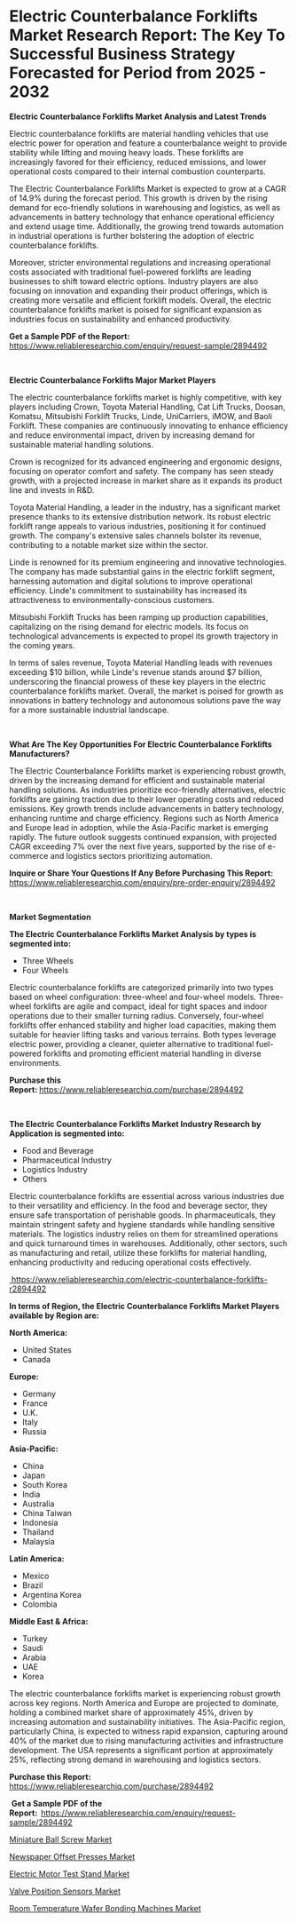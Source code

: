 <p><h1>Electric Counterbalance Forklifts Market Research Report: The Key To Successful Business Strategy Forecasted for Period from 2025 - 2032</h1></p><p><strong>Electric Counterbalance Forklifts Market Analysis and Latest Trends</strong></p>
<p><p>Electric counterbalance forklifts are material handling vehicles that use electric power for operation and feature a counterbalance weight to provide stability while lifting and moving heavy loads. These forklifts are increasingly favored for their efficiency, reduced emissions, and lower operational costs compared to their internal combustion counterparts. </p><p>The Electric Counterbalance Forklifts Market is expected to grow at a CAGR of 14.9% during the forecast period. This growth is driven by the rising demand for eco-friendly solutions in warehousing and logistics, as well as advancements in battery technology that enhance operational efficiency and extend usage time. Additionally, the growing trend towards automation in industrial operations is further bolstering the adoption of electric counterbalance forklifts. </p><p>Moreover, stricter environmental regulations and increasing operational costs associated with traditional fuel-powered forklifts are leading businesses to shift toward electric options. Industry players are also focusing on innovation and expanding their product offerings, which is creating more versatile and efficient forklift models. Overall, the electric counterbalance forklifts market is poised for significant expansion as industries focus on sustainability and enhanced productivity.</p></p>
<p><strong>Get a Sample PDF of the Report:&nbsp;</strong> <a href="https://www.reliableresearchiq.com/enquiry/request-sample/2894492?utm_campaign=1087&utm_medium=2&utm_source=Github&utm_content=ia&utm_term=15032025&utm_id=electric-counterbalance-forklifts">https://www.reliableresearchiq.com/enquiry/request-sample/2894492</a></p>
<p>&nbsp;</p>
<p><strong>Electric Counterbalance Forklifts Major Market Players</strong></p>
<p><p>The electric counterbalance forklifts market is highly competitive, with key players including Crown, Toyota Material Handling, Cat Lift Trucks, Doosan, Komatsu, Mitsubishi Forklift Trucks, Linde, UniCarriers, iMOW, and Baoli Forklift. These companies are continuously innovating to enhance efficiency and reduce environmental impact, driven by increasing demand for sustainable material handling solutions.</p><p>Crown is recognized for its advanced engineering and ergonomic designs, focusing on operator comfort and safety. The company has seen steady growth, with a projected increase in market share as it expands its product line and invests in R&D.</p><p>Toyota Material Handling, a leader in the industry, has a significant market presence thanks to its extensive distribution network. Its robust electric forklift range appeals to various industries, positioning it for continued growth. The company's extensive sales channels bolster its revenue, contributing to a notable market size within the sector.</p><p>Linde is renowned for its premium engineering and innovative technologies. The company has made substantial gains in the electric forklift segment, harnessing automation and digital solutions to improve operational efficiency. Linde's commitment to sustainability has increased its attractiveness to environmentally-conscious customers.</p><p>Mitsubishi Forklift Trucks has been ramping up production capabilities, capitalizing on the rising demand for electric models. Its focus on technological advancements is expected to propel its growth trajectory in the coming years.</p><p>In terms of sales revenue, Toyota Material Handling leads with revenues exceeding $10 billion, while Linde's revenue stands around $7 billion, underscoring the financial prowess of these key players in the electric counterbalance forklifts market. Overall, the market is poised for growth as innovations in battery technology and autonomous solutions pave the way for a more sustainable industrial landscape.</p></p>
<p>&nbsp;</p>
<p><strong>What Are The Key Opportunities For Electric Counterbalance Forklifts Manufacturers?</strong></p>
<p><p>The Electric Counterbalance Forklifts market is experiencing robust growth, driven by the increasing demand for efficient and sustainable material handling solutions. As industries prioritize eco-friendly alternatives, electric forklifts are gaining traction due to their lower operating costs and reduced emissions. Key growth trends include advancements in battery technology, enhancing runtime and charge efficiency. Regions such as North America and Europe lead in adoption, while the Asia-Pacific market is emerging rapidly. The future outlook suggests continued expansion, with projected CAGR exceeding 7% over the next five years, supported by the rise of e-commerce and logistics sectors prioritizing automation.</p></p>
<p><strong>Inquire or Share Your Questions If Any Before Purchasing This Report:</strong> <a href="https://www.reliableresearchiq.com/enquiry/pre-order-enquiry/2894492?utm_campaign=1087&utm_medium=2&utm_source=Github&utm_content=ia&utm_term=15032025&utm_id=electric-counterbalance-forklifts">https://www.reliableresearchiq.com/enquiry/pre-order-enquiry/2894492</a></p>
<p>&nbsp;</p>
<p><strong>Market Segmentation</strong></p>
<p><strong>The Electric Counterbalance Forklifts Market Analysis by types is segmented into:</strong></p>
<p><ul><li>Three Wheels</li><li>Four Wheels</li></ul></p>
<p><p>Electric counterbalance forklifts are categorized primarily into two types based on wheel configuration: three-wheel and four-wheel models. Three-wheel forklifts are agile and compact, ideal for tight spaces and indoor operations due to their smaller turning radius. Conversely, four-wheel forklifts offer enhanced stability and higher load capacities, making them suitable for heavier lifting tasks and various terrains. Both types leverage electric power, providing a cleaner, quieter alternative to traditional fuel-powered forklifts and promoting efficient material handling in diverse environments.</p></p>
<p><strong>Purchase this Report:&nbsp;</strong><a href="https://www.reliableresearchiq.com/purchase/2894492?utm_campaign=1087&utm_medium=2&utm_source=Github&utm_content=ia&utm_term=15032025&utm_id=electric-counterbalance-forklifts">https://www.reliableresearchiq.com/purchase/2894492</a></p>
<p>&nbsp;</p>
<p><strong>The Electric Counterbalance Forklifts Market Industry Research by Application is segmented into:</strong></p>
<p><ul><li>Food and Beverage</li><li>Pharmaceutical Industry</li><li>Logistics Industry</li><li>Others</li></ul></p>
<p><p>Electric counterbalance forklifts are essential across various industries due to their versatility and efficiency. In the food and beverage sector, they ensure safe transportation of perishable goods. In pharmaceuticals, they maintain stringent safety and hygiene standards while handling sensitive materials. The logistics industry relies on them for streamlined operations and quick turnaround times in warehouses. Additionally, other sectors, such as manufacturing and retail, utilize these forklifts for material handling, enhancing productivity and reducing operational costs effectively.</p></p>
<p><a href="https://www.reliableresearchiq.com/electric-counterbalance-forklifts-r2894492?utm_campaign=1087&utm_medium=2&utm_source=Github&utm_content=ia&utm_term=15032025&utm_id=electric-counterbalance-forklifts">&nbsp;https://www.reliableresearchiq.com/electric-counterbalance-forklifts-r2894492</a></p>
<p><strong>In terms of Region, the Electric Counterbalance Forklifts Market Players available by Region are:</strong></p>
<p>
    <p> <strong> North America: </strong>
        <ul>
            <li>United States</li>
            <li>Canada</li>
        </ul>
        </p> 
    <p> <strong> Europe: </strong>
        <ul>
            <li>Germany</li>
            <li>France</li>
            <li>U.K.</li>
            <li>Italy</li>
            <li>Russia</li>
        </ul>
        </p> 
    <p> <strong> Asia-Pacific: </strong>
        <ul>
            <li>China</li>
            <li>Japan</li>
            <li>South Korea</li>
            <li>India</li>
            <li>Australia</li>
            <li>China Taiwan</li>
            <li>Indonesia</li>
            <li>Thailand</li>
            <li>Malaysia</li>
        </ul>
        </p> 
    <p> <strong> Latin America: </strong>
        <ul>
            <li>Mexico</li>
            <li>Brazil</li>
            <li>Argentina Korea</li>
            <li>Colombia</li>
        </ul>
        </p> 
    <p> <strong> Middle East & Africa: </strong>
        <ul>
            <li>Turkey</li>
            <li>Saudi</li>
            <li>Arabia</li>
            <li>UAE</li>
            <li>Korea</li>
        </ul>
    </p>
    </p>
<p><p>The electric counterbalance forklifts market is experiencing robust growth across key regions. North America and Europe are projected to dominate, holding a combined market share of approximately 45%, driven by increasing automation and sustainability initiatives. The Asia-Pacific region, particularly China, is expected to witness rapid expansion, capturing around 40% of the market due to rising manufacturing activities and infrastructure development. The USA represents a significant portion at approximately 25%, reflecting strong demand in warehousing and logistics sectors.</p></p>
<p><strong>Purchase this Report: </strong><a href="https://www.reliableresearchiq.com/purchase/2894492?utm_campaign=1087&utm_medium=2&utm_source=Github&utm_content=ia&utm_term=15032025&utm_id=electric-counterbalance-forklifts">https://www.reliableresearchiq.com/purchase/2894492</a></p>
<p>&nbsp;<strong>Get a Sample PDF of the Report:&nbsp;&nbsp;</strong><a href="https://www.reliableresearchiq.com/enquiry/request-sample/2894492?utm_campaign=1087&utm_medium=2&utm_source=Github&utm_content=ia&utm_term=15032025&utm_id=electric-counterbalance-forklifts">https://www.reliableresearchiq.com/enquiry/request-sample/2894492</a></p>
<p><strong></strong></p>
<p><p><a href="https://github.com/bilkbitsch/Market-Research-Report-List-1/blob/main/miniature-ball-screw-market.md?utm_campaign=1087&utm_medium=2&utm_source=Github&utm_content=ia&utm_term=15032025&utm_id=electric-counterbalance-forklifts">Miniature Ball Screw Market</a></p><p><a href="https://github.com/kumadenthela/Market-Research-Report-List-1/blob/main/newspaper-offset-presses-market.md?utm_campaign=1087&utm_medium=2&utm_source=Github&utm_content=ia&utm_term=15032025&utm_id=electric-counterbalance-forklifts">Newspaper Offset Presses Market</a></p><p><a href="https://github.com/vaeilabin/Market-Research-Report-List-1/blob/main/electric-motor-test-stand-market.md?utm_campaign=1087&utm_medium=2&utm_source=Github&utm_content=ia&utm_term=15032025&utm_id=electric-counterbalance-forklifts">Electric Motor Test Stand Market</a></p><p><a href="https://github.com/alekitanis/Market-Research-Report-List-1/blob/main/valve-position-sensors-market.md?utm_campaign=1087&utm_medium=2&utm_source=Github&utm_content=ia&utm_term=15032025&utm_id=electric-counterbalance-forklifts">Valve Position Sensors Market</a></p><p><a href="https://github.com/hirtzhulstsq/Market-Research-Report-List-1/blob/main/room-temperature-wafer-bonding-machines-market.md?utm_campaign=1087&utm_medium=2&utm_source=Github&utm_content=ia&utm_term=15032025&utm_id=electric-counterbalance-forklifts">Room Temperature Wafer Bonding Machines Market</a></p></p>